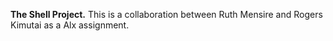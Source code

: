 **The Shell Project.**
This is a collaboration between Ruth Mensire and Rogers Kimutai as a Alx assignment. 